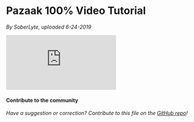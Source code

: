 

# Pazaak 100% Video Tutorial

*By SoberLyte, uploaded 6-24-2019*

<div class="video-container">
    <iframe title="YouTube video player" src="https://www.youtube.com/embed/AnwfyYq30mA" frameborder="0"></iframe>
</div>

#### Contribute to the community

*Have a suggestion or correction? Contribute to this file on the [GitHub repo](<./Pazaak 100%25.md>)!*
